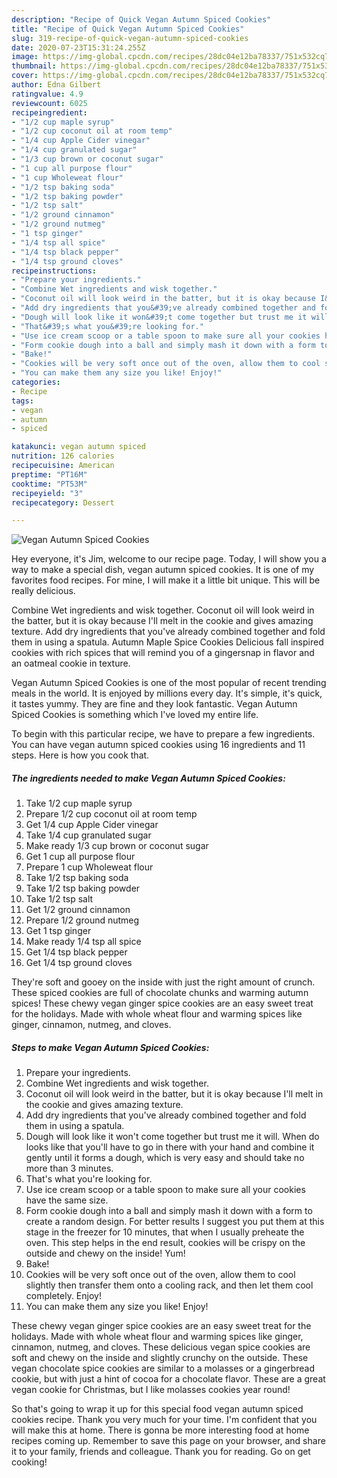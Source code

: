 ```yaml
---
description: "Recipe of Quick Vegan Autumn Spiced Cookies"
title: "Recipe of Quick Vegan Autumn Spiced Cookies"
slug: 319-recipe-of-quick-vegan-autumn-spiced-cookies
date: 2020-07-23T15:31:24.255Z
image: https://img-global.cpcdn.com/recipes/28dc04e12ba78337/751x532cq70/vegan-autumn-spiced-cookies-recipe-main-photo.jpg
thumbnail: https://img-global.cpcdn.com/recipes/28dc04e12ba78337/751x532cq70/vegan-autumn-spiced-cookies-recipe-main-photo.jpg
cover: https://img-global.cpcdn.com/recipes/28dc04e12ba78337/751x532cq70/vegan-autumn-spiced-cookies-recipe-main-photo.jpg
author: Edna Gilbert
ratingvalue: 4.9
reviewcount: 6025
recipeingredient:
- "1/2 cup maple syrup"
- "1/2 cup coconut oil at room temp"
- "1/4 cup Apple Cider vinegar"
- "1/4 cup granulated sugar"
- "1/3 cup brown or coconut sugar"
- "1 cup all purpose flour"
- "1 cup Wholeweat flour"
- "1/2 tsp baking soda"
- "1/2 tsp baking powder"
- "1/2 tsp salt"
- "1/2 ground cinnamon"
- "1/2 ground nutmeg"
- "1 tsp ginger"
- "1/4 tsp all spice"
- "1/4 tsp black pepper"
- "1/4 tsp ground cloves"
recipeinstructions:
- "Prepare your ingredients."
- "Combine Wet ingredients and wisk together."
- "Coconut oil will look weird in the batter, but it is okay because I&#39;ll melt in the cookie and gives amazing texture."
- "Add dry ingredients that you&#39;ve already combined together and fold them in using a spatula."
- "Dough will look like it won&#39;t come together but trust me it will. When do looks like that you&#39;ll have to go in there with your hand and combine it gently until it forms a dough, which is very easy and should take no more than 3 minutes."
- "That&#39;s what you&#39;re looking for."
- "Use ice cream scoop or a table spoon to make sure all your cookies have the same size."
- "Form cookie dough into a ball and simply mash it down with a form to create a random design. For better results I suggest you put them at this stage in the freezer for 10 minutes, that when I usually preheate the oven. This step helps in the end result, cookies will be crispy on the outside and chewy on the inside! Yum!"
- "Bake!"
- "Cookies will be very soft once out of the oven, allow them to cool slightly then transfer them onto a cooling rack, and then let them cool completely. Enjoy!"
- "You can make them any size you like! Enjoy!"
categories:
- Recipe
tags:
- vegan
- autumn
- spiced

katakunci: vegan autumn spiced 
nutrition: 126 calories
recipecuisine: American
preptime: "PT16M"
cooktime: "PT53M"
recipeyield: "3"
recipecategory: Dessert

---
```



![Vegan Autumn Spiced Cookies](https://img-global.cpcdn.com/recipes/28dc04e12ba78337/751x532cq70/vegan-autumn-spiced-cookies-recipe-main-photo.jpg)

Hey everyone, it's Jim, welcome to our recipe page. Today, I will show you a way to make a special dish, vegan autumn spiced cookies. It is one of my favorites food recipes. For mine, I will make it a little bit unique. This will be really delicious.

Combine Wet ingredients and wisk together. Coconut oil will look weird in the batter, but it is okay because I&#39;ll melt in the cookie and gives amazing texture. Add dry ingredients that you&#39;ve already combined together and fold them in using a spatula. Autumn Maple Spice Cookies Delicious fall inspired cookies with rich spices that will remind you of a gingersnap in flavor and an oatmeal cookie in texture.

Vegan Autumn Spiced Cookies is one of the most popular of recent trending meals in the world. It is enjoyed by millions every day. It's simple, it's quick, it tastes yummy. They are fine and they look fantastic. Vegan Autumn Spiced Cookies is something which I've loved my entire life.


To begin with this particular recipe, we have to prepare a few ingredients. You can have vegan autumn spiced cookies using 16 ingredients and 11 steps. Here is how you cook that.

<!--inarticleads1-->

##### The ingredients needed to make Vegan Autumn Spiced Cookies:

1. Take 1/2 cup maple syrup
1. Prepare 1/2 cup coconut oil at room temp
1. Get 1/4 cup Apple Cider vinegar
1. Take 1/4 cup granulated sugar
1. Make ready 1/3 cup brown or coconut sugar
1. Get 1 cup all purpose flour
1. Prepare 1 cup Wholeweat flour
1. Take 1/2 tsp baking soda
1. Take 1/2 tsp baking powder
1. Take 1/2 tsp salt
1. Get 1/2 ground cinnamon
1. Prepare 1/2 ground nutmeg
1. Get 1 tsp ginger
1. Make ready 1/4 tsp all spice
1. Get 1/4 tsp black pepper
1. Get 1/4 tsp ground cloves


They&#39;re soft and gooey on the inside with just the right amount of crunch. These spiced cookies are full of chocolate chunks and warming autumn spices! These chewy vegan ginger spice cookies are an easy sweet treat for the holidays. Made with whole wheat flour and warming spices like ginger, cinnamon, nutmeg, and cloves. 

<!--inarticleads2-->

##### Steps to make Vegan Autumn Spiced Cookies:

1. Prepare your ingredients.
1. Combine Wet ingredients and wisk together.
1. Coconut oil will look weird in the batter, but it is okay because I&#39;ll melt in the cookie and gives amazing texture.
1. Add dry ingredients that you&#39;ve already combined together and fold them in using a spatula.
1. Dough will look like it won&#39;t come together but trust me it will. When do looks like that you&#39;ll have to go in there with your hand and combine it gently until it forms a dough, which is very easy and should take no more than 3 minutes.
1. That&#39;s what you&#39;re looking for.
1. Use ice cream scoop or a table spoon to make sure all your cookies have the same size.
1. Form cookie dough into a ball and simply mash it down with a form to create a random design. For better results I suggest you put them at this stage in the freezer for 10 minutes, that when I usually preheate the oven. This step helps in the end result, cookies will be crispy on the outside and chewy on the inside! Yum!
1. Bake!
1. Cookies will be very soft once out of the oven, allow them to cool slightly then transfer them onto a cooling rack, and then let them cool completely. Enjoy!
1. You can make them any size you like! Enjoy!


These chewy vegan ginger spice cookies are an easy sweet treat for the holidays. Made with whole wheat flour and warming spices like ginger, cinnamon, nutmeg, and cloves. These delicious vegan spice cookies are soft and chewy on the inside and slightly crunchy on the outside. These vegan chocolate spice cookies are similar to a molasses or a gingerbread cookie, but with just a hint of cocoa for a chocolate flavor. These are a great vegan cookie for Christmas, but I like molasses cookies year round! 

So that's going to wrap it up for this special food vegan autumn spiced cookies recipe. Thank you very much for your time. I'm confident that you will make this at home. There is gonna be more interesting food at home recipes coming up. Remember to save this page on your browser, and share it to your family, friends and colleague. Thank you for reading. Go on get cooking!
